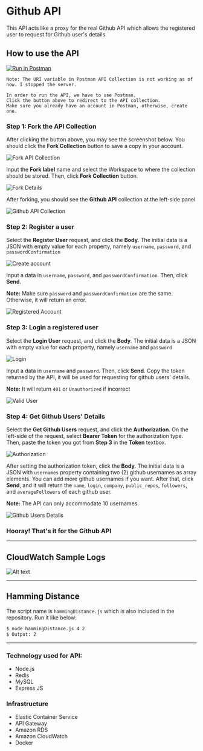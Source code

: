 # Github API
This API acts like a proxy for the real Github API which allows the registered user to request for Github user's details.

## How to use the API

<!-- **URI:** https://f9q8dpz4ah.execute-api.us-east-1.amazonaws.com/ -->

[![Run in Postman](https://run.pstmn.io/button.svg)](https://app.getpostman.com/run-collection/10019143-4908692e-cc3f-481d-913a-9bd6919598cd?action=collection%2Ffork&source=rip_markdown&collection-url=entityId%3D10019143-4908692e-cc3f-481d-913a-9bd6919598cd%26entityType%3Dcollection%26workspaceId%3Dae7aea33-9cc2-4dcf-8305-598bb3e5436a)
```
Note: The URI variable in Postman API Collection is not working as of now. I stopped the server.
```

```
In order to run the API, we have to use Postman. 
Click the button above to redirect to the API collection.
Make sure you already have an account in Postman, otherwise, create one.
```

### Step 1: Fork the API Collection
After clicking the button above, you may see the screenshot below. You should click the **Fork Collection** button to save a copy in your account.

![Fork API Collection](instruction-materials/fork.png)

Input the **Fork label** name and select the Workspace to where the collection should be stored. Then, click **Fork Collection** button.

![Fork Details](instruction-materials/fork2.png)

After forking, you should see the **Github API** collection at the left-side panel

![Github API Collection](instruction-materials/forked.png)

### Step 2: Register a user
Select the **Register User** request, and click the **Body**.
The initial data is a JSON with empty value for each property, namely ```username```, ```password```, and ```passwordConfirmation```

![Create account](instruction-materials/register.png)

Input a data in ```username```, ```password```, and ```passwordConfirmation```. Then, click **Send**. 

**Note:** Make sure ```password``` and ```passwordConfirmation``` are the same. Otherwise, it will return an error.

![Registered Account](instruction-materials/createdAccount.png)

### Step 3: Login a registered user
Select the **Login User** request, and click the **Body**.
The initial data is a JSON with empty value for each property, namely ```username``` and ```password```

![Login](instruction-materials/login.png)

Input a data in ```username``` and ```password```. Then, click **Send**. Copy the token returned by the API, it will be used for requesting for github users' details.

**Note:** It will return ```401``` or ```Unauthorized``` if incorrect

![Valid User](instruction-materials/validUser.png)

### Step 4: Get Github Users' Details
Select the **Get Github Users** request, and click the **Authorization**.
On the left-side of the request, select **Bearer Token** for the authorization type. Then, paste the token you got from **Step 3** in the **Token** textbox.

![Authorization](instruction-materials/auth.png)

After setting the authorization token, click the **Body**.
The initial data is a JSON with ```usernames``` property containing two (2) github usernames as array elements. You can add more github usernames if you want. After that, click **Send**, and it will return the ```name```, ```login```, ```company```, ```public_repos```, ```followers```, and ```averageFollowers``` of each github user.

**Note:** The API can only accommodate 10 usernames.

![Github Users Details](instruction-materials/githubUsers.png)

### Hooray! That's it for the Github API

<hr/>

## CloudWatch Sample Logs
![Alt text](instruction-materials/cloudwatch.png)

<hr/>

## Hamming Distance

The script name is ```hammingDistance.js``` which is also included in the repository.
Run it like below:

```sh
$ node hammingDistance.js 4 2
$ Output: 2
```
<hr/>

### Technology used for API:
- Node.js
- Redis
- MySQL
- Express JS

### Infrastructure
- Elastic Container Service
- API Gateway
- Amazon RDS
- Amazon CloudWatch
- Docker
